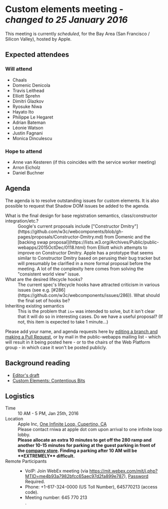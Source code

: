 <html>
 <head>
  <meta charset="utf-8">
  <title>25 January 2016 Custom elements meeting</title>
 </head>
 <body>
  <h1>Custom elements meeting - <em>changed to 25 January 2016</em></h1>

  <p>This meeting is currently <em>scheduled</em>, for the Bay Area (San Francisco / Silicon Valley), hosted by Apple.</p>

  <h2>Expected attendees</h2>

<h3>Will attend</h3>

  <ul>
   <li>Chaals</li>
   <li>Domenic Denicola</li>
   <li>Travis Leithead</li>
   <li>Elliott Sprehn</li>
   <li>Dimitri Glazkov</li>
   <li>Ryosuke Niwa</li>
   <li>Hayato Ito</li>
   <li>Philippe Le Hegaret</li>
   <li>Adrian Bateman</li>
   <li>Léonie Watson</li>
   <li>Justin Fagnani</li>
   <li>Monica Dinculescu</li>
  </ul>

<h3>Hope to attend</h3>
  <ul>
   <li>Anne van Kesteren (if this coincides with the service worker meeting)</li>
   <li>Arron Eicholz</li>
   <li>Daniel Buchner</li>
  </ul>

  <h2>Agenda</h2>
  <p>The agenda is to resolve outstanding issues for custom elements. It is also possible to request that Shadow DOM issues be added to the agenda.</p>
  <dl>
   <dt>What is the final design for base registration semantics, class/constructor integration/etc.?</dt>
   <dd>Google's current proposals include ["Constructor Dmitry"](https://github.com/w3c/webcomponents/blob/gh-pages/proposals/Constructor-Dmitry.md) from Domenic and the [backing swap proposal](https://lists.w3.org/Archives/Public/public-webapps/2015OctDec/0118.html) from Elliott which attempts to improve on Constructor Dmitry. Apple has a prototype that seems similar to Constructor Dmitry based on perusing their bug tracker but will presumably be clarified in a more formal proposal before the meeting. A lot of the complexity here comes from solving the "consistent world view" issue.</dd>

   <dt>What are the desired lifecycle hooks?</dt>
   <dd>The current spec's lifecycle hooks have attracted criticism in various issues (see e.g. [#286](https://github.com/w3c/webcomponents/issues/286)). What should the final set of hooks be?</dd>

   <dt>Inheriting existing semantics</dt>
    <dd>This is the problem that <code>is=</code> was intended to solve, but it isn't clear that it will do so in interesting cases. Do we have a useful proposal? (If not, this item is expected to take 1 minute…)</dd>
  </dl>


  <p>Please add your name, and agenda requests here by <a href="https://github.com/w3c/WebPlatformWG/blob/gh-pages/meetings/16janWC.md">editing a branch and making a Pull Request</a>, or by mail in the public-webapps mailing list - which will result in it being posted here - or to the chairs of the Web Platform group - in which case it won't be posted publicly.</p>

<h2>Background reading</h2>

<ul>
  <li><a href="http://w3c.github.io/webcomponents/spec/custom/">Editor's draft</a></li>
  <li><a href="https://github.com/w3c/webcomponents/wiki/Custom-Elements:-Contentious-Bits">Custom Elements: Contentious Bits</a></li>
</ul>


<h2>Logistics</h2>

<dl>
  <dt>Time</dt>
  <dd>10 AM - 5 PM, Jan 25th, 2016</dd>
  <dt>Location</dt>
  <dd>Apple Inc, <a href="https://en.wikipedia.org/wiki/Infinite_Loop_(street)">One Infinite Loop, Cupertino, CA</a><br>
  Please contact rniwa at apple dot com upon arrival to one infinite loop lobby.<br>
  <strong>Please allocate an extra 10 minutes to get off the 280 ramp and another 10-15 minutes for parking at the guest parking in front of the <a href="http://www.apple.com/companystore/directions.html">company store</a>. Finding a parking after 10 AM will be **EXTREMELY** difficult.</strong></dd>
  <dt>Remote Participants</dt>
  <dd>
    <ul>
      <li>VoIP: Join WebEx meeting (via <a href="https://mit.webex.com/mit/j.php?MTID=me4b93a7982bfcc65aec97d2fa899e787">https://mit.webex.com/mit/j.php?MTID=me4b93a7982bfcc65aec97d2fa899e787</a>), <a href="https://lists.w3.org/Archives/Member/w3c-archive/2016Jan/0079.html">Password</a> Required.</li>
      <li>Phone: +1-617-324-0000 (US Toll Number), 645770213 (access code).</li>
      <li>Meeting number: 645 770 213</li>.
    </ul>
  </dd>
</dl>

 </body>
</html>
